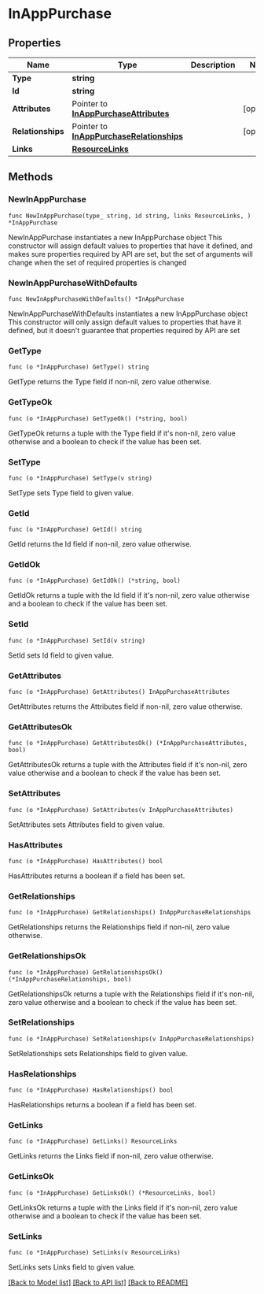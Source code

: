 # InAppPurchase

## Properties

Name | Type | Description | Notes
------------ | ------------- | ------------- | -------------
**Type** | **string** |  | 
**Id** | **string** |  | 
**Attributes** | Pointer to [**InAppPurchaseAttributes**](InAppPurchase_attributes.md) |  | [optional] 
**Relationships** | Pointer to [**InAppPurchaseRelationships**](InAppPurchase_relationships.md) |  | [optional] 
**Links** | [**ResourceLinks**](ResourceLinks.md) |  | 

## Methods

### NewInAppPurchase

`func NewInAppPurchase(type_ string, id string, links ResourceLinks, ) *InAppPurchase`

NewInAppPurchase instantiates a new InAppPurchase object
This constructor will assign default values to properties that have it defined,
and makes sure properties required by API are set, but the set of arguments
will change when the set of required properties is changed

### NewInAppPurchaseWithDefaults

`func NewInAppPurchaseWithDefaults() *InAppPurchase`

NewInAppPurchaseWithDefaults instantiates a new InAppPurchase object
This constructor will only assign default values to properties that have it defined,
but it doesn't guarantee that properties required by API are set

### GetType

`func (o *InAppPurchase) GetType() string`

GetType returns the Type field if non-nil, zero value otherwise.

### GetTypeOk

`func (o *InAppPurchase) GetTypeOk() (*string, bool)`

GetTypeOk returns a tuple with the Type field if it's non-nil, zero value otherwise
and a boolean to check if the value has been set.

### SetType

`func (o *InAppPurchase) SetType(v string)`

SetType sets Type field to given value.


### GetId

`func (o *InAppPurchase) GetId() string`

GetId returns the Id field if non-nil, zero value otherwise.

### GetIdOk

`func (o *InAppPurchase) GetIdOk() (*string, bool)`

GetIdOk returns a tuple with the Id field if it's non-nil, zero value otherwise
and a boolean to check if the value has been set.

### SetId

`func (o *InAppPurchase) SetId(v string)`

SetId sets Id field to given value.


### GetAttributes

`func (o *InAppPurchase) GetAttributes() InAppPurchaseAttributes`

GetAttributes returns the Attributes field if non-nil, zero value otherwise.

### GetAttributesOk

`func (o *InAppPurchase) GetAttributesOk() (*InAppPurchaseAttributes, bool)`

GetAttributesOk returns a tuple with the Attributes field if it's non-nil, zero value otherwise
and a boolean to check if the value has been set.

### SetAttributes

`func (o *InAppPurchase) SetAttributes(v InAppPurchaseAttributes)`

SetAttributes sets Attributes field to given value.

### HasAttributes

`func (o *InAppPurchase) HasAttributes() bool`

HasAttributes returns a boolean if a field has been set.

### GetRelationships

`func (o *InAppPurchase) GetRelationships() InAppPurchaseRelationships`

GetRelationships returns the Relationships field if non-nil, zero value otherwise.

### GetRelationshipsOk

`func (o *InAppPurchase) GetRelationshipsOk() (*InAppPurchaseRelationships, bool)`

GetRelationshipsOk returns a tuple with the Relationships field if it's non-nil, zero value otherwise
and a boolean to check if the value has been set.

### SetRelationships

`func (o *InAppPurchase) SetRelationships(v InAppPurchaseRelationships)`

SetRelationships sets Relationships field to given value.

### HasRelationships

`func (o *InAppPurchase) HasRelationships() bool`

HasRelationships returns a boolean if a field has been set.

### GetLinks

`func (o *InAppPurchase) GetLinks() ResourceLinks`

GetLinks returns the Links field if non-nil, zero value otherwise.

### GetLinksOk

`func (o *InAppPurchase) GetLinksOk() (*ResourceLinks, bool)`

GetLinksOk returns a tuple with the Links field if it's non-nil, zero value otherwise
and a boolean to check if the value has been set.

### SetLinks

`func (o *InAppPurchase) SetLinks(v ResourceLinks)`

SetLinks sets Links field to given value.



[[Back to Model list]](../README.md#documentation-for-models) [[Back to API list]](../README.md#documentation-for-api-endpoints) [[Back to README]](../README.md)


